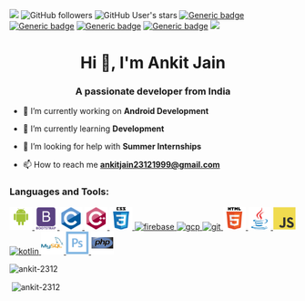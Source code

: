 ![](https://komarev.com/ghpvc/?username=ankit-2312&label=PROFILE+VIEWS)
![GitHub followers](https://img.shields.io/github/followers/ankit-2312?label=FOLLOWERS&logo=GitHub)
![GitHub User's stars](https://img.shields.io/github/stars/ankit-2312?color=yellow&logo=github)
[![Generic badge](https://img.shields.io/badge/TWITTER-%40Ankit__2399-blue?logo=twitter)](https://shields.io/)
[![Generic badge](https://img.shields.io/badge/Codechef-ankit__23__99-yellowgreen?logo=codechef)](https://shields.io/)
[![Generic badge](https://img.shields.io/badge/DEVELOPER-Android-Green?logo=Android-Studio)](https://shields.io/)
[![Generic badge](https://img.shields.io/badge/DESIGNER-Graphics-success?logo=Adobe-Photoshop)](https://shields.io/)
![](images/android_developer.png)


<h1 align="center">Hi 👋, I'm Ankit Jain</h1>
<h3 align="center">A passionate developer from India</h3>

<!--
<p align="left"> <a href="https://twitter.com/ankit_2399" target="blank"><img src="https://img.shields.io/twitter/follow/ankit_2399?logo=twitter&style=for-the-badge" alt="ankit_2399" /></a> </p>
-->

- 🔭 I’m currently working on **Android Development**

- 🌱 I’m currently learning **Development**

- 🤝 I’m looking for help with **Summer Internships**

- 📫 How to reach me **ankitjain23121999@gmail.com**

<!--
<h3 align="left">Connect with me:</h3>
<p align="left">
<a href="https://dev.to/https://dev.to/ankit2312" target="blank"><img align="center" src="https://cdn.jsdelivr.net/npm/simple-icons@3.0.1/icons/dev-dot-to.svg" alt="https://dev.to/ankit2312" height="30" width="40" /></a>
<a href="https://twitter.com/@ankit_2399" target="blank"><img align="center" src="https://raw.githubusercontent.com/rahuldkjain/github-profile-readme-generator/neutral-icons/src/images/icons/Social/twitter.svg" alt="ankit_2399" height="30" width="40" /></a>
<a href="https://linkedin.com/in/ankitjain-709607171" target="blank"><img align="center" src="https://raw.githubusercontent.com/rahuldkjain/github-profile-readme-generator/neutral-icons/src/images/icons/Social/linked-in-alt.svg" alt="ankitjain-709607171" height="30" width="40" /></a>
<a href="https://fb.com/@ankit.jain8178" target="blank"><img align="center" src="https://raw.githubusercontent.com/rahuldkjain/github-profile-readme-generator/neutral-icons/src/images/icons/Social/facebook.svg" alt="@ankit.jain8178" height="30" width="40" /></a>
<a href="https://instagram.com/ankit___jain__" target="blank"><img align="center" src="https://raw.githubusercontent.com/rahuldkjain/github-profile-readme-generator/neutral-icons/src/images/icons/Social/instagram.svg" alt="ankit___jain__" height="30" width="40" /></a>
<a href="https://www.codechef.com/users/ankit_23_99" target="blank"><img align="center" src="https://cdn.jsdelivr.net/npm/simple-icons@3.1.0/icons/codechef.svg" alt="ankit_23_99" height="30" width="40" /></a>
<a href="https://www.hackerrank.com/ankitjain2312191" target="blank"><img align="center" src="https://raw.githubusercontent.com/rahuldkjain/github-profile-readme-generator/neutral-icons/src/images/icons/Social/hackerrank.svg" alt="ankitjain2312191" height="30" width="40" /></a>
<a href="https://codeforces.com/profile/ankitjain23121999" target="blank"><img align="center" src="https://cdn.jsdelivr.net/npm/simple-icons@3.0.1/icons/codeforces.svg" alt="ankitjain23121999" height="30" width="40" /></a>
<a href="https://www.leetcode.com/ankit__jain" target="blank"><img align="center" src="https://raw.githubusercontent.com/rahuldkjain/github-profile-readme-generator/neutral-icons/src/images/icons/Social/leet-code.svg" alt="ankit__jain" height="30" width="40" /></a>
<a href="https://www.hackerearth.com/@a__j" target="blank"><img align="center" src="https://raw.githubusercontent.com/rahuldkjain/github-profile-readme-generator/neutral-icons/src/images/icons/Social/hackerearth.svg" alt="@a__j" height="30" width="40" /></a>
<a href="https://auth.geeksforgeeks.org/user/ankitjain23121999/profile" target="blank"><img align="center" src="https://raw.githubusercontent.com/rahuldkjain/github-profile-readme-generator/neutral-icons/src/images/icons/Social/geeks-for-geeks.svg" alt="ankitjain23121999/profile" height="30" width="40" /></a>
</p>
-->

<h3 align="left">Languages and Tools:</h3>
<p align="left"> <a href="https://developer.android.com" target="_blank"> <img src="https://raw.githubusercontent.com/devicons/devicon/master/icons/android/android-original-wordmark.svg" alt="android" width="40" height="40"/> </a> <a href="https://getbootstrap.com" target="_blank"> <img src="https://raw.githubusercontent.com/devicons/devicon/master/icons/bootstrap/bootstrap-plain-wordmark.svg" alt="bootstrap" width="40" height="40"/> </a> <a href="https://www.cprogramming.com/" target="_blank"> <img src="https://raw.githubusercontent.com/devicons/devicon/master/icons/c/c-original.svg" alt="c" width="40" height="40"/> </a> <a href="https://www.w3schools.com/cpp/" target="_blank"> <img src="https://raw.githubusercontent.com/devicons/devicon/master/icons/cplusplus/cplusplus-original.svg" alt="cplusplus" width="40" height="40"/> </a> <a href="https://www.w3schools.com/css/" target="_blank"> <img src="https://raw.githubusercontent.com/devicons/devicon/master/icons/css3/css3-original-wordmark.svg" alt="css3" width="40" height="40"/> </a> <a href="https://firebase.google.com/" target="_blank"> <img src="https://www.vectorlogo.zone/logos/firebase/firebase-icon.svg" alt="firebase" width="40" height="40"/> </a> <a href="https://cloud.google.com" target="_blank"> <img src="https://www.vectorlogo.zone/logos/google_cloud/google_cloud-icon.svg" alt="gcp" width="40" height="40"/> </a> <a href="https://git-scm.com/" target="_blank"> <img src="https://www.vectorlogo.zone/logos/git-scm/git-scm-icon.svg" alt="git" width="40" height="40"/> </a> <a href="https://www.w3.org/html/" target="_blank"> <img src="https://raw.githubusercontent.com/devicons/devicon/master/icons/html5/html5-original-wordmark.svg" alt="html5" width="40" height="40"/> </a>  <a href="https://www.java.com" target="_blank"> <img src="https://raw.githubusercontent.com/devicons/devicon/master/icons/java/java-original.svg" alt="java" width="40" height="40"/> </a> <a href="https://developer.mozilla.org/en-US/docs/Web/JavaScript" target="_blank"> <img src="https://raw.githubusercontent.com/devicons/devicon/master/icons/javascript/javascript-original.svg" alt="javascript" width="40" height="40"/> </a> <a href="https://kotlinlang.org" target="_blank"> <img src="https://www.vectorlogo.zone/logos/kotlinlang/kotlinlang-icon.svg" alt="kotlin" width="40" height="40"/> </a> <a href="https://www.mysql.com/" target="_blank"> <img src="https://raw.githubusercontent.com/devicons/devicon/master/icons/mysql/mysql-original-wordmark.svg" alt="mysql" width="40" height="40"/> </a> <a href="https://www.photoshop.com/en" target="_blank"> <img src="https://raw.githubusercontent.com/devicons/devicon/master/icons/photoshop/photoshop-line.svg" alt="photoshop" width="40" height="40"/> </a> <a href="https://www.php.net" target="_blank"> <img src="https://raw.githubusercontent.com/devicons/devicon/master/icons/php/php-original.svg" alt="php" width="40" height="40"/> </a </p>

<p><img src="https://github-readme-stats.vercel.app/api/top-langs?username=ankit-2312&show_icons=true&locale=en&layout=compact" alt="ankit-2312" /></p>

<p>&nbsp;<img align="center" src="https://github-readme-stats.vercel.app/api?username=ankit-2312&show_icons=true&locale=en" alt="ankit-2312" /></p>


<!--
<h3 align="left">Support:</h3>
<p><a href="https://www.buymeacoffee.com/ankit-2312"> <img align="left" src="https://cdn.buymeacoffee.com/buttons/v2/default-yellow.png" height="50" width="210" alt="ankit-2312" /></a></p><br><br>
-->

